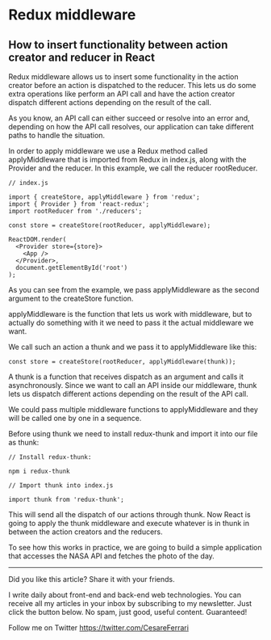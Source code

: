 # Redux middleware
## How to insert functionality between action creator and reducer in React

Redux middleware allows us to insert some functionality in the action creator before an action is dispatched to the reducer.
This lets us do some extra operations like perform an API call and have the action creator dispatch different actions depending on the result of the call.

As you know, an API call can either succeed or resolve into an error and, depending on how the API call resolves, our application can take different paths to handle the situation.

In order to apply middleware we use a Redux method called applyMiddleware that is imported from Redux in index.js, along with the Provider and the reducer. In this example, we call the reducer rootReducer.

```
// index.js

import { createStore, applyMiddleware } from 'redux';
import { Provider } from 'react-redux';
import rootReducer from './reducers';

const store = createStore(rootReducer, applyMiddleware);

ReactDOM.render(
  <Provider store={store}>
    <App />
  </Provider>,
  document.getElementById('root')
);
```

As you can see from the example, we pass applyMiddleware as the second argument to the createStore function.

applyMiddleware is the function that lets us work with middleware, but to actually do something with it we need to pass it the actual middleware we want.

We call such an action a thunk and we pass it to applyMiddleware like this:

```
const store = createStore(rootReducer, applyMiddleware(thunk));
```

A thunk is a function that receives dispatch as an argument and calls it asynchronously. Since we want to call an API inside our middleware, thunk lets us dispatch different actions depending on the result of the API call.

We could pass multiple middleware functions to applyMiddleware and they will be called one by one in a sequence.

Before using thunk we need to install redux-thunk and import it into our file as thunk:

```
// Install redux-thunk:

npm i redux-thunk
```

```
// Import thunk into index.js

import thunk from 'redux-thunk';
```

This will send all the dispatch of our actions through thunk.
Now React is going to apply the thunk middleware and execute whatever is in thunk in between the action creators and the reducers.

To see how this works in practice, we are going to build a simple application that accesses the NASA API and fetches the photo of the day.

---

Did you like this article?  Share it with your friends. 

I write daily about front-end and back-end web technologies. 
You can receive all my articles in your inbox by subscribing to my newsletter. Just click the button below. No spam, just good, useful content. Guaranteed!

Follow me on Twitter
https://twitter.com/CesareFerrari